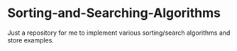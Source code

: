 # Sorting-and-Searching-Algorithms

Just a repository for me to implement various sorting/search algorithms and store examples.
